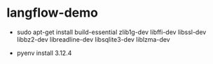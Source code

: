 # langflow-demo

- sudo apt-get install build-essential zlib1g-dev libffi-dev libssl-dev libbz2-dev libreadline-dev libsqlite3-dev liblzma-dev

* pyenv install 3.12.4
